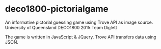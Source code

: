 # deco1800-pictorialgame
An informative pictorial guessing game using Trove API as image source. University of Queensland DECO1800 2015 Team Diglett

The game is written in JavaScript & JQuery. Trove API transfers data using JSON.
